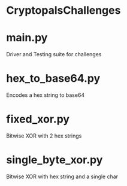 # CryptopalsChallenges

# main.py
Driver and Testing suite for challenges

# hex_to_base64.py
Encodes a hex string to base64

# fixed_xor.py
Bitwise XOR with 2 hex strings

# single_byte_xor.py
Bitwise XOR with hex string and a single char
